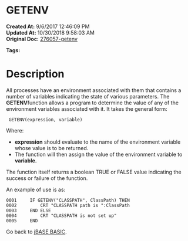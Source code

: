 # GETENV

**Created At:** 9/6/2017 12:46:09 PM  
**Updated At:** 10/30/2018 9:58:03 AM  
**Original Doc:** [276057-getenv](https://docs.jbase.com/36868-jbase-basic/276057-getenv)  

**Tags:**
<badge text='jbase environment  setup' vertical='middle' />

# Description

All processes have an environment associated with them that contains a number of variables indicating the state of various parameters. The **GETENV**function allows a program to determine the value of any of the environment variables associated with it. It takes the general form:

```
 GETENV(expression, variable)
```

Where:

- **expression** should evaluate to the name of the environment variable whose value is to be returned.
- The function will then assign the value of the environment variable to **variable.**


The function itself returns a boolean TRUE or FALSE value indicating the success or failure of the function.

An example of use is as:

```
0001     IF GETENV("CLASSPATH", ClassPath) THEN
0002         CRT "CLASSPATH path is ":ClassPath
0003     END ELSE
0004         CRT "CLASSPATH is not set up"
0005     END
```



Go back to [jBASE BASIC](./../jbase-basic-programmers-reference-guide).
